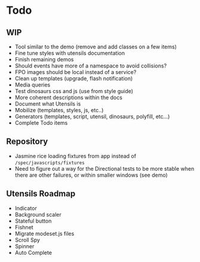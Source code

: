 
# Todo

## WIP
- Tool similar to the demo (remove and add classes on a few items)
- Fine tune styles with utensils documentation
- Finish remaining demos
- Should events have more of a namespace to avoid collisions?
- FPO images should be local instead of a service?
- Clean up templates (upgrade, flash notification)
- Media queries
- Test dinosaurs css and js (use from style guide)
- More coherent descriptions within the docs
- Document what Utensils is
- Mobilize (templates, styles, js, etc..)
- Generators (templates, script, utensil, dinosaurs, polyfill, etc...)
- Complete Todo items

## Repository
- Jasmine rice loading fixtures from app instead of
  `/spec/javascripts/fixtures`
- Need to figure out a way for the Directional tests to be more stable
  when there are other failures, or within smaller windows (see demo)

## Utensils Roadmap
- Indicator
- Background scaler
- Stateful button
- Fishnet
- Migrate modeset.js files
- Scroll Spy
- Spinner
- Auto Complete

